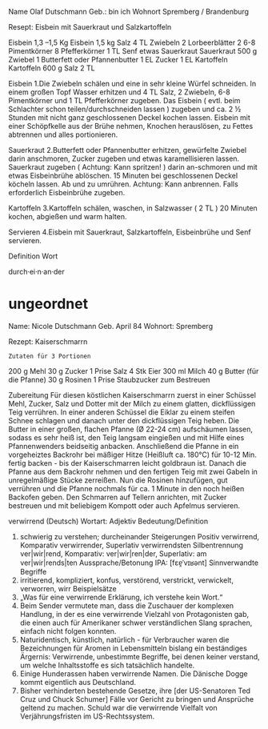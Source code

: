
Name  Olaf Dutschmann
Geb.: bin ich
Wohnort Spremberg / Brandenburg

Resept:
Eisbein mit Sauerkraut und Salzkartoffeln

 
Eisbein
1,3 –1,5 Kg Eisbein	1,5 kg
Salz	4 TL
Zwiebeln	2
Lorbeerblätter	2
6-8 Pimentkörner	8
Pfefferkörner	1 TL
Senf	etwas
Sauerkraut
Sauerkraut	500 g
Zwiebel	1
Butterfett oder Pfannenbutter	1 EL
Zucker	1 EL
Kartoffeln
Kartoffeln	600 g
Salz	2 TL

Eisbein
1.Die Zwiebeln schälen und eine in sehr kleine Würfel schneiden. In einem großen Topf Wasser erhitzen und 4 TL Salz, 2 Zwiebeln, 6-8 Pimentkörner und 1 TL Pfefferkörner zugeben. Das Eisbein ( evtl. beim Schlachter schon teilen/durchschneiden lassen ) zugeben und ca. 2 ½ Stunden mit nicht ganz geschlossenen Deckel kochen lassen. Eisbein mit einer Schöpfkelle aus der Brühe nehmen, Knochen herauslösen, zu Fettes abtrennen und alles portionieren.

Sauerkraut
2.Butterfett oder Pfannenbutter erhitzen, gewürfelte Zwiebel darin anschmoren, Zucker zugeben und etwas karamellisieren lassen. Sauerkraut zugeben ( Achtung: Kann spritzen! ) darin an-schmoren und mit etwas Eisbeinbrühe ablöschen. 15 Minuten bei geschlossenen Deckel köcheln lassen. Ab und zu umrühren. Achtung: Kann anbrennen. Falls erforderlich Eisbeinbrühe zugeben.

Kartoffeln
3.Kartoffeln schälen, waschen, in Salzwasser ( 2 TL ) 20 Minuten kochen, abgießen und warm halten.

Servieren
4.Eisbein mit Sauerkraut, Salzkartoffeln, Eisbeinbrühe und Senf servieren.




Definition Wort

durch·ei·n·an·der

ungeordnet
=======
Name: Nicole Dutschmann
Geb. April 84
Wohnort: Spremberg



Rezept: Kaiserschmarrn
	
	Zutaten für 3 Portionen
200	g	Mehl
30	g	Zucker
1	Prise	Salz
4	Stk	Eier
300	ml	Milch
40	g	Butter (für die Pfanne)
30	g	Rosinen
1	Prise	Staubzucker zum Bestreuen

 Zubereitung
Für diesen köstlichen Kaiserschmarrn zuerst in einer Schüssel Mehl, Zucker, Salz und Dotter mit der Milch zu einem glatten, dickflüssigen Teig verrühren.
In einer anderen Schüssel die Eiklar zu einem steifen Schnee schlagen und danach unter den dickflüssigen Teig heben.
Die Butter in einer großen, flachen Pfanne (Ø 22-24 cm) aufschäumen lassen, sodass es sehr heiß ist, den Teig langsam eingießen und mit Hilfe eines Pfannenwenders beidseitig anbacken.
Anschließend die Pfanne in ein vorgeheiztes Backrohr bei mäßiger Hitze (Heißluft ca. 180°C) für 10-12 Min. fertig backen - bis der Kaiserschmarren leicht goldbraun ist.
Danach die Pfanne aus dem Backrohr nehmen und den fertigen Teig mit zwei Gabeln in unregelmäßige Stücke zerreißen.
Nun die Rosinen hinzufügen, gut verrühren und die Pfanne nochmals für ca. 1 Minute in den noch heißen Backofen geben.
Den Schmarren auf Tellern anrichten, mit Zucker bestreuen und mit beliebigem Kompott oder auch Apfelmus servieren.



verwirrend (Deutsch)
Wortart: Adjektiv
Bedeutung/Definition
1) schwierig zu verstehen; durcheinander
Steigerungen
Positiv verwirrend, Komparativ verwirrender, Superlativ verwirrendsten
Silbentrennung
ver|wir|rend, Komparativ: ver|wir|ren|der, Superlativ: am ver|wir|rends|ten
Aussprache/Betonung
IPA: [fɛɐ̯ˈvɪʁənt]
Sinnverwandte Begriffe
1) irritierend, kompliziert, konfus, verstörend, verstrickt, verwickelt, verworren, wirr
Beispielsätze
1) „Was für eine verwirrende Erklärung, ich verstehe kein Wort.“
1) Beim Sender vermutete man, dass die Zuschauer der komplexen Handlung, in der es eine verwirrende Vielzahl von Protagonisten gab, die einen auch für Amerikaner schwer verständlichen Slang sprachen, einfach nicht folgen konnten.
1) Naturidentisch, künstlich, natürlich - für Verbraucher waren die Bezeichnungen für Aromen in Lebensmitteln bislang ein beständiges Ärgernis: Verwirrende, unbestimmte Begriffe, bei denen keiner verstand, um welche Inhaltsstoffe es sich tatsächlich handelte.
1) Einige Hunderassen haben verwirrende Namen. Die Dänische Dogge kommt eigentlich aus Deutschland.
1) Bisher verhinderten bestehende Gesetze, ihre [der US-Senatoren Ted Cruz und Chuck Schumer] Fälle vor Gericht zu bringen und Ansprüche geltend zu machen. Schuld war die verwirrende Vielfalt von Verjährungsfristen im US-Rechtssystem.

